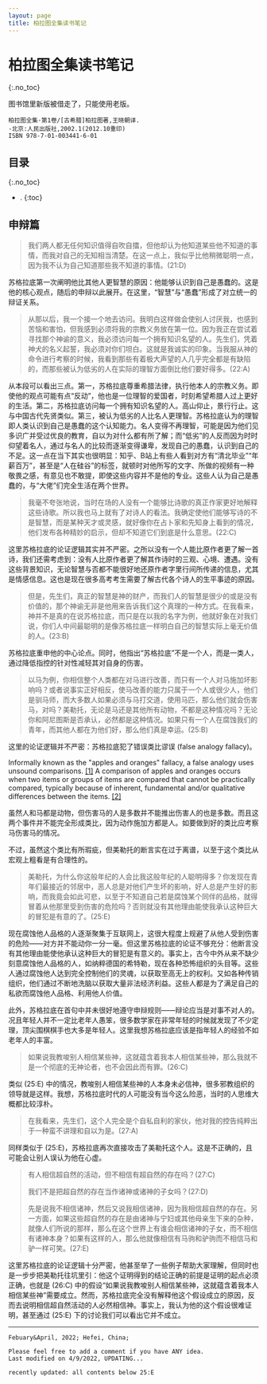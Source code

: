 ```yaml
---
layout: page
title: 柏拉图全集读书笔记
---
```


# 柏拉图全集读书笔记
{:.no_toc}

图书馆里新版被借走了，只能使用老版。

```text
柏拉图全集·第1卷/[古希腊]柏拉图著,王晓朝译.
-北京:人民出版社,2002.1(2012.10重印)
ISBN 978-7-01-003441-6-01
```

## 目录
{:.no_toc}

* .
{:toc}

## 申辩篇

> 我们两人都无任何知识值得自吹自擂，但他却认为他知道某些他不知道的事情，而我对自己的无知相当清楚。在这一点上，我似乎比他稍微聪明一点，因为我不认为自己知道那些我不知道的事情。(21:D)

苏格拉底第一次阐明他比其他人更智慧的原因：他能够认识到自己是愚蠢的。这是他的核心观点，随后的申辩以此展开。在这里，“智慧”与“愚蠢”形成了对立统一的辩证关系。

> 从那以后，我一个接一个地去访问。我明白这样做会使别人讨厌我，也感到苦恼和害怕，但我感到必须将我的宗教义务放在第一位。因为我正在尝试着寻找那个神谕的意义，我必须访问每一个拥有知识名望的人。先生们，凭着神犬的名义起誓，我必须对你们坦白。这就是我诚实的印象。当我服从神的命令进行考察的时候，我看到那些有着极大声望的人几乎完全都是有缺陷的，而那些被认为低劣的人在实际的理智方面倒比他们要好得多。(22:A)

从本段可以看出三点。第一，苏格拉底尊重希腊法律，执行他本人的宗教义务。即使他的观点可能有点“反动”，他也是一位理智的爱国者，时刻希望希腊人过上更好的生活。第二，苏格拉底访问每一个拥有知识名望的人。高山仰止，景行行止。这与中国古代先贤类似。第三，被认为低劣的人比名人更理智。苏格拉底认为的理智即人类认识到自己是愚蠢的这个认知能力。名人变得不再理智，可能是因为他们见多识广并受过优良的教育，自以为对什么都有所了解；而“低劣”的人反而因为时时仰望着名人，通过与名人的比较而逐渐变得谦卑，发现自己的愚蠢，认识到自己的不足。这一点在当下其实也很明显：知乎、B站上有些人看到对方有“清北毕业”“年薪百万”，甚至是“人在硅谷”的标签，就顿时对他所写的文字、所做的视频有一种敬畏之感，有意见也不敢提，即使这些内容并不是他的专业。这些人认为自己是愚蠢的，与“大佬”们完全生活在两个世界。

> 我毫不夸张地说，当时在场的人没有一个能够比诗歌的真正作家更好地解释这些诗歌。所以我也马上就有了对诗人的看法。我确定使他们能够写诗的不是智慧，而是某种天才或灵感，就好像你在占卜家和先知身上看到的情况，他们发布各种精妙的启示，但却不知道它们到底是什么意思。(22:C)

这里苏格拉底的论证逻辑其实并不严密。之所以没有一个人能比原作者更了解一首诗，我们还需考虑到：没有人比原作者更了解其作诗时的三观、心境、遭遇。没有这些背景知识，无论智慧与否都不能很好地还原作者字里行间所传递的信息，尤其是情感信息。这也是现在很多高考考生需要了解古代各个诗人的生平事迹的原因。

> 但是，先生们，真正的智慧是神的财产，而我们人的智慧是很少的或是没有价值的，那个神谕无非是他用来告诉我们这个真理的一种方式。在我看来，神并不是真的在说苏格拉底，而只是在以我的名字为例，他就好象在对我们说，你们人中间最聪明的是像苏格拉底一样明白自己的智慧实际上毫无价值的人。(23:B)

苏格拉底重申他的中心论点。同时，他指出“苏格拉底”不是一个人，而是一类人，通过降低指控的针对性减轻其对自身的伤害。

> 以马为例，你相信整个人类都在对马进行改善，而只有一个人对马施加坏影响吗？或者说事实正好相反，使马改善的能力只属于一个人或很少人，他们是驯马师，而大多数人如果必须与马打交道，使用马匹，那么他们就会伤害马，对吗？美勒托，无论是马还是其他所有动物，不都是这种情况吗？无论你和阿尼图斯是否承认，必然都是这种情况。如果只有一个人在腐蚀我们的青年，而其他人都在为他们好，那么他们真是幸运。(25:B)

这里的论证逻辑并不严密：苏格拉底犯了错误类比谬误 (false analogy fallacy)。

Informally known as the "apples and oranges" fallacy, a false analogy uses unsound comparisons. [[1]](https://en.wikipedia.org/wiki/Fallacy#False_analogy) A comparison of apples and oranges occurs when two items or groups of items are compared that cannot be practically compared, typically because of inherent, fundamental and/or qualitative differences between the items. [[2]](https://en.wikipedia.org/wiki/Apples_and_oranges)

虽然人和马都是动物，但伤害马的人是多数并不能推出伤害人的也是多数。而且这两个事件并不能完全形成类比，因为动作施加方都是人。如要做到好的类比应考察马伤害马的情况。

不过，虽然这个类比有所瑕疵，但美勒托的断言实在过于离谱，以至于这个类比从宏观上粗看是有合理性的。

> 美勒托，为什么你这般年纪的人会比我这般年纪的人聪明得多？你发现在青年们最接近的邻居中，恶人总是对他们产生坏的影响，好人总是产生好的影响，而我竟会如此可悲，以至于不知道自己若是腐蚀某个同伴的品格，就得冒着从他那里受到伤害的危险吗？否则就没有其他理由能使我承认这种巨大的冒犯是有意的了。(25:E)

现在腐蚀他人品格的人逐渐聚集于互联网上，这很大程度上规避了从他人受到伤害的危险——对方并不能动你一分一毫。但这里苏格拉底的论证不够充分：他断言没有其他理由能使他承认这种巨大的冒犯是有意义的。事实上，古今中外从来不缺少刻意腐蚀他人品格的人，如纳粹德国的希特勒，现在各种恐怖组织的头目等。这些人通过腐蚀他人达到完全控制他们的灵魂，以获取至高无上的权利。又如各种传销组织，他们通过不断地洗脑以获取大量非法经济利益。这些人都是为了满足自己的私欲而腐蚀他人品格、利用他人价值。

此外，苏格拉底在首句中并未很好地遵守申辩规则——辩论应当是对事不对人的。况且年轻人并不一定比老年人愚笨，很多数学家在非常年轻的时候就发现了不少定理，顶尖围棋棋手也大多是年轻人。这里我想苏格拉底应该是指年轻人的经验不如老年人的丰富。

> 如果说我教唆别人相信某些神，这就蕴含着我本人相信某些神，那么我就不是一个彻底的无神论者，也不会因此而有罪。(26:C)

类似 (25:E) 中的情况，教唆别人相信某些神的人本身未必信神，很多邪教组织的领导就是这样。我想，苏格拉底时代的人可能没有当今这么险恶，当时的人思维大概都比较淳朴。

> 在我看来，先生们，这个人完全是个自私自利的家伙，他对我的控告纯粹出于一种蛮不讲理和自以为是。(27:A)

同样类似于 (25:E)，苏格拉底再次直接攻击了美勒托这个人。这是不正确的，且可能会让别人误认为他在心虚。

> 有人相信超自然的活动，但不相信有超自然的存在吗？(27:C)
>
> 我们不是把超自然的存在当作诸神或诸神的子女吗？(27:D)
>
> 先是说我不相信诸神，然后又说我相信诸神，因为我相信超自然的存在。另一方面，如果这些超自然的存在是由诸神与宁妇或其他母亲生下来的杂种，就像人们所说的那样，那么在这个世界上有谁会相信诸神的子女，而不相信有诸神本身？如果有这样的人，那么他就像相信有马驹和驴驹而不相信马和驴一样可笑。(27:E)

这里苏格拉底的论证逻辑十分严密，他甚至举了一些例子帮助大家理解，但同时也是一步步把美勒托往坑里引：他这个证明得到的结论正确的前提是证明的起点必须正确，也就是 (26:C) 中的假设“如果说我教唆别人相信某些神，这就蕴含着我本人相信某些神”需要成立。然而，苏格拉底完全没有解释他这个假设成立的原因，反而去说明相信超自然活动的人必然相信神。事实上，我认为他的这个假设很难证明，甚至通过 (25:E) 下的讨论我们可以看出它并不成立。

---

```text
Febuary&April, 2022; Hefei, China;

Please feel free to add a comment if you have ANY idea.
Last modified on 4/9/2022, UPDATING...

recently updated: all contents below 25:E
```
